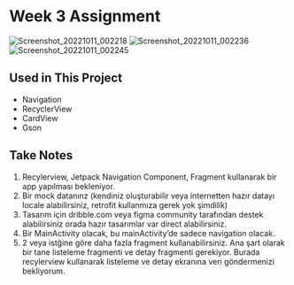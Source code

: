 # Week 3 Assignment
![Screenshot_20221011_002218](https://user-images.githubusercontent.com/101550371/194963472-e10d9910-2fc4-48ed-9b35-d07a3a3e7363.png)
![Screenshot_20221011_002236](https://user-images.githubusercontent.com/101550371/194963473-ad8f63ed-bc8f-4fea-90ff-21262d3f5599.png)
![Screenshot_20221011_002245](https://user-images.githubusercontent.com/101550371/194963475-cd5acbf3-7b49-4a09-814f-f5e382bcec87.png)

## Used in This Project
- Navigation
- RecyclerView
- CardView
- Gson

## Take Notes
1. Recylerview, Jetpack Navigation Component, Fragment kullanarak bir app yapılması bekleniyor.
2. Bir mock datanınz (kendiniz oluşturabilir veya internetten hazır datayı locale alabilirsiniz, retrofit kullanmıza gerek yok şimdilik)
3. Tasarım için dribble.com veya figma community tarafından destek alabilirsiniz orada hazır tasarımlar var direct alabilirsiniz.
4. Bir MainActivity olacak, bu mainActivity’de sadece navigation olacak.
5. 2 veya istğine göre daha fazla fragment kullanabilirsiniz. Ana şart olarak bir tane listeleme fragmenti ve detay fragmenti gerekiyor. Burada recylerview kullanarak listeleme ve detay ekranına veri göndermenizi bekliyorum.

